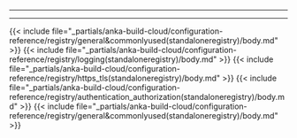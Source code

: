 
---
---

{{< include file="_partials/anka-build-cloud/configuration-reference/registry/general&commonlyused(standaloneregistry)/body.md" >}}
{{< include file="_partials/anka-build-cloud/configuration-reference/registry/logging(standaloneregistry)/body.md" >}}
{{< include file="_partials/anka-build-cloud/configuration-reference/registry/https_tls(standaloneregistry)/body.md" >}}
{{< include file="_partials/anka-build-cloud/configuration-reference/registry/authentication_authorization(standaloneregistry)/body.md" >}}
{{< include file="_partials/anka-build-cloud/configuration-reference/registry/general&commonlyused(standaloneregistry)/body.md" >}}
